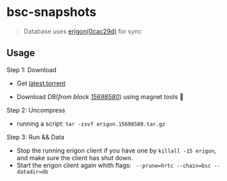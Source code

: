 # bsc-snapshots

> Database uses [erigon(0cac29d)](https://github.com/ledgerwatch/erigon/tree/0cac29d) for sync

## Usage

Step 1: Download

- Get [latest.torrent](https://raw.githubusercontent.com/du5/bsc-snapshots/main/latest.torrent)


- Download DB(*from block [15698580](https://bscscan.com/block/15698580)*) using magnet tools 🧲

Step 2: Uncompress

- running a script: ```tar -zxvf erigon.15698580.tar.gz```

Step 3: Run && Data

- Stop the running erigon client if you have one by `killall -15 erigon`, and make sure the client has shut down.
- Start the erigon client again whith flags: ` --prune=hrtc --chain=bsc --datadir=db`